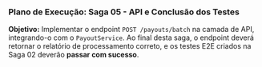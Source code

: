 ### **Plano de Execução: Saga 05 - API e Conclusão dos Testes**

**Objetivo:** Implementar o endpoint `POST /payouts/batch` na camada de API, integrando-o com o `PayoutService`. Ao final desta saga, o endpoint deverá retornar o relatório de processamento correto, e os testes E2E criados na Saga 02 deverão **passar com sucesso**.
